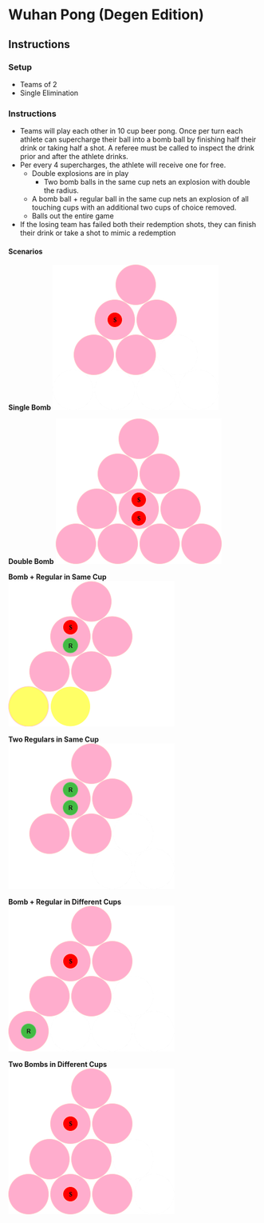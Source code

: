 # Wuhan Pong (Degen Edition)

## Instructions
### Setup
  - Teams of 2
  - Single Elimination

### Instructions
  - Teams will play each other in 10 cup beer pong. Once per turn each athlete can supercharge their ball into a bomb ball by finishing half their drink or taking half a shot. A referee must be called to inspect the drink prior and after the athlete drinks.
  - Per every 4 supercharges, the athlete will receive one for free. 
	- Double explosions are in play 
		- Two bomb balls in the same cup nets an explosion with double the radius.
    - A bomb ball + regular ball in the same cup nets an explosion of all touching cups with an additional two cups of choice removed.
	- Balls out the entire game
  - If the losing team has failed both their redemption shots, they can finish their drink or take a shot to mimic a redemption

#### Scenarios

**Single Bomb**
![single-bomb](./diagrams/single-bomb.drawio.png?raw=true "Single Bomb")

**Double Bomb**
![double-bomb](./diagrams/double-bomb.drawio.png?raw=true "Double Bomb")

**Bomb + Regular in Same Cup**
![bomb-reg-same](./diagrams/bomb-reg-same.drawio.png?raw=true "Bomb Reg Same")

**Two Regulars in Same Cup**
![two-reg-bomb](./diagrams/two-reg-bomb.drawio.png?raw=true "Two Reg Bomb")

**Bomb + Regular in Different Cups**
![bomb-reg-diff](./diagrams/bomb-reg-diff.drawio.png?raw=true "Bomb Reg Diff")

**Two Bombs in Different Cups**
![two-bomb-diff](./diagrams/two-bomb-diff.drawio.png?raw=true "Two Bomb Diff")


